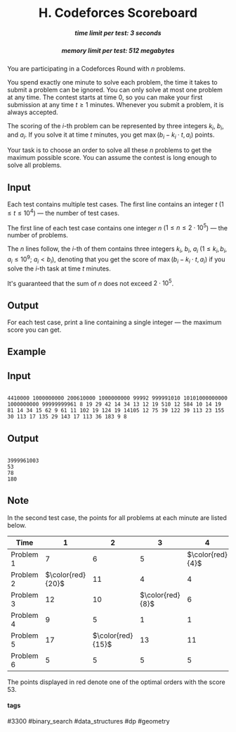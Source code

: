<h1 style='text-align: center;'> H. Codeforces Scoreboard</h1>

<h5 style='text-align: center;'>time limit per test: 3 seconds</h5>
<h5 style='text-align: center;'>memory limit per test: 512 megabytes</h5>

You are participating in a Codeforces Round with $n$ problems. 

You spend exactly one minute to solve each problem, the time it takes to submit a problem can be ignored. You can only solve at most one problem at any time. The contest starts at time $0$, so you can make your first submission at any time $t \ge 1$ minutes. Whenever you submit a problem, it is always accepted.

The scoring of the $i$-th problem can be represented by three integers $k_i$, $b_i$, and $a_i$. If you solve it at time $t$ minutes, you get $\max(b_i - k_i \cdot t,a_i)$ points.

Your task is to choose an order to solve all these $n$ problems to get the maximum possible score. You can assume the contest is long enough to solve all problems.

## Input

Each test contains multiple test cases. The first line contains an integer $t$ ($1 \le t \le 10^4$) — the number of test cases. 

The first line of each test case contains one integer $n$ ($1 \le n \le 2 \cdot 10^5$) — the number of problems.

The $n$ lines follow, the $i$-th of them contains three integers $k_i$, $b_i$, $a_i$ ($1\le k_i,b_i,a_i\le 10^9$; $a_i < b_i$), denoting that you get the score of $\max(b_i - k_i \cdot t,a_i)$ if you solve the $i$-th task at time $t$ minutes.

It's guaranteed that the sum of $n$ does not exceed $2 \cdot 10^5$.

## Output

For each test case, print a line containing a single integer — the maximum score you can get.

## Example

## Input


```

4410000 1000000000 200610000 1000000000 99992 999991010 10101000000000 1000000000 99999999961 8 19 29 42 14 34 13 12 19 510 12 584 10 14 19 81 14 34 15 62 9 61 11 102 19 124 19 14105 12 75 39 122 39 113 23 155 30 113 17 135 29 143 17 113 36 183 9 8
```
## Output


```

3999961003
53
78
180

```
## Note

In the second test case, the points for all problems at each minute are listed below.

 

| Time | $1$ | $2$ | $3$ | $4$ | $5$ | $6$ |
| --- | --- | --- | --- | --- | --- | --- |
| Problem $1$ | $7$ | $6$ | $5$ | $\color{red}{4}$ | $3$ | $2$ |
| Problem $2$ | $\color{red}{20}$ | $11$ | $4$ | $4$ | $4$ | $4$ |
| Problem $3$ | $12$ | $10$ | $\color{red}{8}$ | $6$ | $4$ | $3$ |
| Problem $4$ | $9$ | $5$ | $1$ | $1$ | $\color{red}{1}$ | $1$ |
| Problem $5$ | $17$ | $\color{red}{15}$ | $13$ | $11$ | $9$ | $7$ |
| Problem $6$ | $5$ | $5$ | $5$ | $5$ | $5$ | $\color{red}{5}$ |

 The points displayed in red denote one of the optimal orders with the score $53$.



#### tags 

#3300 #binary_search #data_structures #dp #geometry 
